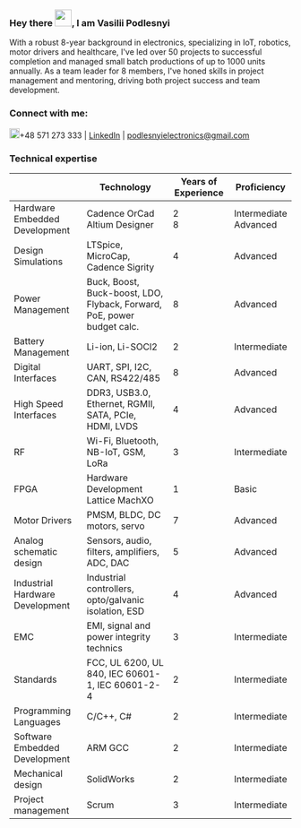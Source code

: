 ### Hey there <img src="https://github.com/VasiliyPodlesniy/PhotoForRepositories/blob/master/hiy.gif" width="30px">, I am Vasilii Podlesnyi  

With a robust 8-year background in electronics, specializing in IoT, robotics, motor drivers and healthcare, I've led over 50 projects to successful completion and managed small batch productions of up to 1000 units annually. As a team leader for 8 members, I've honed skills in project management and mentoring, driving both project success and team development.

### Connect with me: 

<img src="https://github.com/VasiliyPodlesniy/PhotoForRepositories/blob/master/whatsapp1.png" width="18px">+48 571 273 333 | [LinkedIn] | podlesnyielectronics@gmail.com

### Technical expertise
|| Technology | Years of Experience | Proficiency
|--|--|--|--|
| Hardware Embedded Development | Cadence OrCad<br>Altium Designer</br> | 2<br>8</br> | Intermediate<br>Advanced</br> |
| Design Simulations | LTSpice, MicroCap, Cadence Sigrity  | 4 | Advanced |
| Power Management | Buck, Boost, Buck-boost, LDO, Flyback, Forward, PoE, power budget calc. | 8 | Advanced |
| Battery Management | Li-ion, Li-SOCl2 | 2 | Intermediate |
| Digital Interfaces | UART, SPI, I2C, CAN, RS422/485 | 8 | Advanced |
| High Speed Interfaces | DDR3, USB3.0, Ethernet, RGMII, SATA, PCIe, HDMI, LVDS | 4 | Advanced |
| RF | Wi-Fi, Bluetooth, NB-IoT, GSM, LoRa | 3 | Intermediate |
| FPGA | Hardware Development Lattice MachXO | 1 | Basic |
| Motor Drivers | PMSM, BLDC, DC motors, servo | 7 | Advanced |
| Analog schematic design | Sensors, audio, filters, amplifiers, ADC, DAC | 5 | Advanced |
| Industrial Hardware Development | Industrial controllers, opto/galvanic isolation, ESD | 4 | Advanced |
| EMC | EMI, signal and power integrity technics | 3 | Intermediate |
| Standards | FCC, UL 6200, UL 840, IEC 60601-1, IEC 60601-2-4 | 2 | Intermediate |
| Programming Languages | C/C++, C# | 2 | Intermediate |
| Software Embedded Development | ARM GCC | 2 | Intermediate |
| Mechanical design | SolidWorks | 2 | Intermediate |
| Project management | Scrum | 3 | Intermediate |

[Website]: https://vpodlesniy1996.wixsite.com/mysite-12 
[LinkedIn]: https://www.linkedin.com/in/vpodlesnyi
